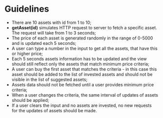 # Guidelines

- There are 10 assets with id from 1 to 10;
- **getAsset(id)** simulates HTTP request to server to fetch a specific asset. The request will take from 1 to 3 seconds;
- The price of each asset is generated randomly in the range of 0-5000 and is updated each 5 seconds;
- A user can type a number in the input to get all the assets, that have this or higher price;
- Each 5 seconds assets information has to be updated and the view should still reflect only the assets that match minimum price criteria;
- A user can buy the first asset that matches the criteria - in this case this asset should be added to the list of invested assets and should not be visible in the list of suggested assets;
- Assets data should not be fetched until a user provides minimum price criteria;
- When a user changes the criteria, the same interval of updates of assets should be applied;
- If a user clears the input and no assets are invested, no new requests for the updates of assets should be made.
